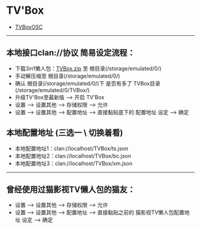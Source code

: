 # TV'Box
* [TVBoxOSC](https://github.com/CatVodTVOfficial/TVBoxOSC)

---
## 本地接口clan://协议 简易设定流程：
* 下载3in1懒人包：[TVBox.zip](clan://TVBox/本地协议clan懒人包/TVBox.zip) 至 根目录(/storage/emulated/0/)
* 手动解压缩至 根目录(/storage/emulated/0/)
* 确认 根目录(/storage/emulated/0/)下 是否有多了 TVBox目录(/storage/emulated/0/TVBox/)
* 升级TV'Box至最新版 --> 开启 TV'Box
* 设置 --> 设置其他 --> 存储权限 --> 允许
* 设置 --> 设置其他  --> 配置地址 --> 直接黏贴底下的 配置地址 设定 --> 确定

## 本地配置地址 (三选一 \ 切换着看)
* 本地配置地址1：clan://localhost/TVBox/ts.json
* 本地配置地址2：clan://localhost/TVBox/bc.json
* 本地配置地址3：clan://localhost/TVBox/xm.json

---

## 曾经使用过猫影视TV懒人包的猫友：
* 设置 --> 设置其他 --> 存储权限 --> 允许
* 设置 --> 设置其他  --> 配置地址 --> 直接黏贴之前的 猫影视TV懒人包配置地址 设定 --> 确定
